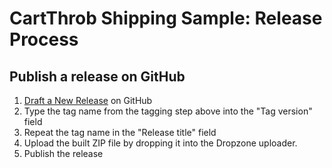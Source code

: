 # CartThrob Shipping Sample: Release Process

## Publish a release on GitHub
1. [Draft a New Release](https://github.com/CartThrob/SamplesShippingPlugin/releases/new) on GitHub
2. Type the tag name from the tagging step above into the "Tag version" field
3. Repeat the tag name in the "Release title" field
4. Upload the built ZIP file by dropping it into the Dropzone uploader.
5. Publish the release
